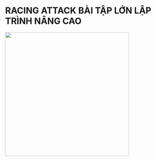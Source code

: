 # RACING ATTACK BÀI TẬP LỚN LẬP TRÌNH NÂNG CAO
<img src="https://github.com/user-attachments/assets/05c20436-05d2-4885-a43a-fa26a56ec70c" width="400">




